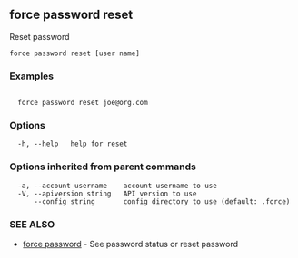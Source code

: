 ## force password reset

Reset password

```
force password reset [user name]
```

### Examples

```

  force password reset joe@org.com

```

### Options

```
  -h, --help   help for reset
```

### Options inherited from parent commands

```
  -a, --account username    account username to use
  -V, --apiversion string   API version to use
      --config string       config directory to use (default: .force)
```

### SEE ALSO

* [force password](force_password.md)	 - See password status or reset password

